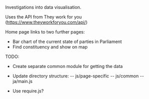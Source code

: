 Investigations into data visualisation.

Uses the API from They work for you (https://www.theyworkforyou.com/api/)

Home page links to two further pages:
- Bar chart of the current state of parties in Parliament
- Find constituency and show on map


TODO:

- Create separate common module for getting the data

- Update directory structure:
-- js/page-specific
-- js/common
-- ja/main.js

- Use require.js?
